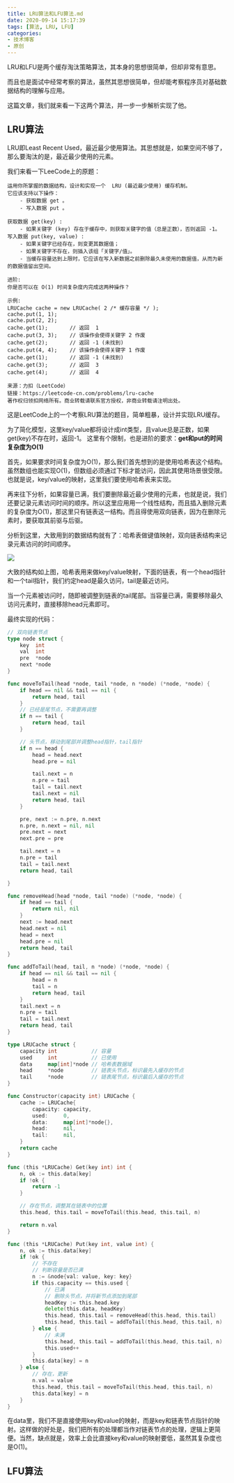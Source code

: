 ```yaml
---
title: LRU算法和LFU算法.md
date: 2020-09-14 15:17:39
tags: [算法, LRU, LFU]
categories:
- 技术博客
- 原创
---
```


LRU和LFU是两个缓存淘汰策略算法，其本身的思想很简单，但却非常有意思。

而且也是面试中经常考察的算法，虽然其思想很简单，但却能考察程序员对基础数据结构的理解与应用。

这篇文章，我们就来看一下这两个算法，并一步一步解析实现了他。

<!-- more -->

## LRU算法
LRU即Least Recent Used，最近最少使用算法。其思想就是，如果空间不够了，那么要淘汰的是，最近最少使用的元素。

我们来看一下LeeCode上的原题：

```
运用你所掌握的数据结构，设计和实现一个  LRU (最近最少使用) 缓存机制。
它应该支持以下操作： 
    - 获取数据 get 。
    - 写入数据 put 。

获取数据 get(key) : 
    - 如果关键字 (key) 存在于缓存中，则获取关键字的值（总是正数），否则返回 -1。
写入数据 put(key, value) : 
    - 如果关键字已经存在，则变更其数据值；
    - 如果关键字不存在，则插入该组「关键字/值」。
    - 当缓存容量达到上限时，它应该在写入新数据之前删除最久未使用的数据值，从而为新的数据值留出空间。

进阶:
你是否可以在 O(1) 时间复杂度内完成这两种操作？

示例:
LRUCache cache = new LRUCache( 2 /* 缓存容量 */ );
cache.put(1, 1);
cache.put(2, 2);
cache.get(1);       // 返回  1
cache.put(3, 3);    // 该操作会使得关键字 2 作废
cache.get(2);       // 返回 -1 (未找到)
cache.put(4, 4);    // 该操作会使得关键字 1 作废
cache.get(1);       // 返回 -1 (未找到)
cache.get(3);       // 返回  3
cache.get(4);       // 返回  4

来源：力扣（LeetCode）
链接：https://leetcode-cn.com/problems/lru-cache
著作权归领扣网络所有。商业转载请联系官方授权，非商业转载请注明出处。
```

这是LeetCode上的一个考察LRU算法的题目，简单粗暴，设计并实现LRU缓存。

为了简化模型，这里key/value都将设计成int类型，且value总是正数，如果get(key)不存在时，返回-1。
这里有个限制，也是进阶的要求：**get和put的时间复杂度为O(1)**

首先，如果要求时间复杂度为O(1)，那么我们首先想到的是使用哈希表这个结构。虽然数组也能实现O(1)，但数组必须通过下标才能访问，因此其使用场景很受限。也就是说，key/value的映射，这里我们要使用哈希表来实现。

再来往下分析，如果容量已满，我们要删除最近最少使用的元素，也就是说，我们还要记录元素访问时间的顺序。所以这里应用用一个线性结构，而且插入删除元素的复杂度为O(1)，那这里只有链表这一结构。而且得使用双向链表，因为在删除元素时，要获取其前驱与后驱。

分析到这里，大致用到的数据结构就有了：哈希表做键值映射，双向链表结构来记录元素访问的时间顺序。

![](https://img-vnote-1251075307.cos.ap-beijing.myqcloud.com/1609321221_20200914161746014_601475315.png)

大致的结构如上图，哈希表用来做key/value映射，下面的链表，有一个head指针和一个tail指针，我们约定head是最久访问，tail是最近访问。

当一个元素被访问时，随即被调整到链表的tail尾部。当容量已满，需要移除最久访问元素时，直接移除head元素即可。

最终实现的代码：

```go
// 双向链表节点
type node struct {
	key  int
	val  int
	pre  *node
	next *node
}

func moveToTail(head *node, tail *node, n *node) (*node, *node) {
	if head == nil && tail == nil {
		return head, tail
	}
	// 已经是尾节点，不需要再调整
	if n == tail {
		return head, tail
	}

	// 头节点，移动到尾部并调整head指针，tail指针
	if n == head {
		head = head.next
		head.pre = nil

		tail.next = n
		n.pre = tail
		tail = tail.next
		tail.next = nil
		return head, tail
	}

	pre, next := n.pre, n.next
	n.pre, n.next = nil, nil
	pre.next = next
	next.pre = pre

	tail.next = n
	n.pre = tail
	tail = tail.next
	return head, tail

}

func removeHead(head *node, tail *node) (*node, *node) {
	if head == tail {
		return nil, nil
	}
	next := head.next
	head.next = nil
	head = next
	head.pre = nil
	return head, tail
}

func addToTail(head, tail, n *node) (*node, *node) {
	if head == nil && tail == nil {
		head = n
		tail = n
		return head, tail
	}
	tail.next = n
	n.pre = tail
	tail = tail.next
	return head, tail
}

type LRUCache struct {
	capacity int           // 容量
	used     int           // 已使用
	data     map[int]*node // 哈希表数据域
	head     *node         // 链表头节点，标识最先入缓存的节点
	tail     *node         // 链表尾节点，标识最后入缓存的节点
}

func Constructor(capacity int) LRUCache {
	cache := LRUCache{
		capacity: capacity,
		used:     0,
		data:     map[int]*node{},
		head:     nil,
		tail:     nil,
	}
	return cache
}

func (this *LRUCache) Get(key int) int {
	n, ok := this.data[key]
	if !ok {
		return -1
	}

	// 存在节点，调整其在链表中的位置
	this.head, this.tail = moveToTail(this.head, this.tail, n)

	return n.val
}

func (this *LRUCache) Put(key int, value int) {
	n, ok := this.data[key]
	if !ok {
		// 不存在
		// 判断容量是否已满
		n := &node{val: value, key: key}
		if this.capacity == this.used {
			// 已满
			// 删除头节点，并将新节点添加到尾部
			headKey := this.head.key
			delete(this.data, headKey)
			this.head, this.tail = removeHead(this.head, this.tail)
			this.head, this.tail = addToTail(this.head, this.tail, n)
		} else {
			// 未满
			this.head, this.tail = addToTail(this.head, this.tail, n)
			this.used++
		}
		this.data[key] = n
	} else {
		// 存在，更新
		n.val = value
		this.head, this.tail = moveToTail(this.head, this.tail, n)
		this.data[key] = n
	}
}

```

在data里，我们不是直接使用key和value的映射，而是key和链表节点指针的映射。这样做的好处是，我们把所有的处理都当作对链表节点的处理，逻辑上更简便。当然，缺点就是，效率上会比直接key和value的映射要低，虽然其复杂度也是O(1)。

## LFU算法

